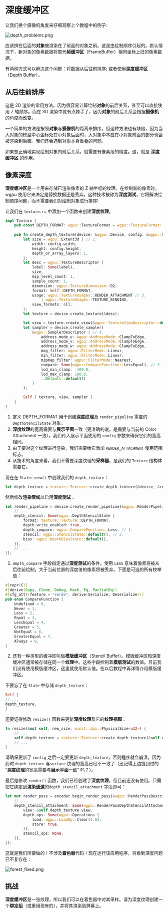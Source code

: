 # 深度缓冲区

让我们换个摄像机角度来仔细观察上个教程中的例子:

![depth_problems.png](./depth_problems.png)

应该排在后面的**对象**被渲染在了前面的对象之前。这是由绘制顺序引起的。默认情况下，新对象的像素数据将取代**帧缓冲区**（FrameBuffer）相同坐标上旧的像素数据。

有两种方式可以解决这个问题：将数据从后往前排序; 或者使用**深度缓冲区**（Depth Buffer）。

## 从后往前排序

这是 2D 渲染的常用方法，因为很容易计算绘制**对象**的前后关系，甚至可以直接使用 Z 轴顺序。而在 3D 渲染中就有点棘手了，因为**对象**的前后关系会根据**摄像机**的角度而改变。

一个简单的方法是按照**对象**与**摄像机**的距离来排序。但这种方法也有缺陷，因为当大对象的模型中心坐标处在小对象后面时，大对象中本应在小对象前面的部分也会被渲染到后面。我们还会遇到对象本身重叠的问题。

如果想正确地实现绘制对象的前后关系，就需要有像素级的精度。这，就是 **深度缓冲区** 的作用。

## 像素深度

**深度缓冲区**是一个用来存储已渲染像素的 Z 轴坐标的纹理。在绘制新的像素时，wgpu 使用它来决定是替换数据还是丢弃。这种技术被称为**深度测试**，它将解决绘制顺序问题，而不需要我们对绘制对象进行排序!

让我们在 `texture.rs` 中添加一个函数来创建**深度纹理**。

```rust
impl Texture {
    pub const DEPTH_FORMAT: wgpu::TextureFormat = wgpu::TextureFormat::Depth32Float; // 1.
    
    pub fn create_depth_texture(device: &wgpu::Device, config: &wgpu::SurfaceConfiguration, label: &str) -> Self {
        let size = wgpu::Extent3d { // 2.
            width: config.width,
            height: config.height,
            depth_or_array_layers: 1,
        };
        let desc = wgpu::TextureDescriptor {
            label: Some(label),
            size,
            mip_level_count: 1,
            sample_count: 1,
            dimension: wgpu::TextureDimension::D2,
            format: Self::DEPTH_FORMAT,
            usage: wgpu::TextureUsages::RENDER_ATTACHMENT // 3.
                | wgpu::TextureUsages::TEXTURE_BINDING,
            view_formats: &[],
        };
        let texture = device.create_texture(&desc);

        let view = texture.create_view(&wgpu::TextureViewDescriptor::default());
        let sampler = device.create_sampler(
            &wgpu::SamplerDescriptor { // 4.
                address_mode_u: wgpu::AddressMode::ClampToEdge,
                address_mode_v: wgpu::AddressMode::ClampToEdge,
                address_mode_w: wgpu::AddressMode::ClampToEdge,
                mag_filter: wgpu::FilterMode::Linear,
                min_filter: wgpu::FilterMode::Linear,
                mipmap_filter: wgpu::FilterMode::Nearest,
                compare: Some(wgpu::CompareFunction::LessEqual), // 5.
                lod_min_clamp: -100.0,
                lod_max_clamp: 100.0,
                ..Default::default()
            }
        );

        Self { texture, view, sampler }
    }
}
```

1. 定义 DEPTH_FORMAT 用于创建**深度纹理**及 `render_pipeline` 需要的 `DepthStencilState` 对象。
2. **深度纹理**的宽高需要与**展示平面**一致（更准确的说，是需要与当前的 Color Attachment 一致）。我们传入展示平面使用的 `config` 参数来确保它们的宽高相同。
3. 由于要对这个纹理进行渲染，我们需要给它添加 `RENDER_ATTACHMENT` 使用范围标志。
4. 从技术的角度来看，我们不需要深度纹理的**采样器**，是我们的 `Texture` 结构体需要它。

现在在 `State::new()` 中创建我们的 `depth_texture`：

```rust
let depth_texture = texture::Texture::create_depth_texture(&device, &config, "depth_texture");
```

然后修改**渲染管线**以启用**深度测试**：

```rust
let render_pipeline = device.create_render_pipeline(&wgpu::RenderPipelineDescriptor {
    // ...
    depth_stencil: Some(wgpu::DepthStencilState {
        format: texture::Texture::DEPTH_FORMAT,
        depth_write_enabled: true,
        depth_compare: wgpu::CompareFunction::Less, // 1.
        stencil: wgpu::StencilState::default(), // 2.
        bias: wgpu::DepthBiasState::default(),
    }),
    // ...
});
```

1. `depth_compare` 字段指定通过**深度测试**的条件。使用 `LESS` 意味着像素将被从后往前绘制，大于当前位置的深度值的像素将被丢弃。下面是可选的所有枚举值：

```rust
#[repr(C)]
#[derive(Copy, Clone, Debug, Hash, Eq, PartialEq)]
#[cfg_attr(feature = "serde", derive(Serialize, Deserialize))]
pub enum CompareFunction {
    Undefined = 0,
    Never = 1,
    Less = 2,
    Equal = 3,
    LessEqual = 4,
    Greater = 5,
    NotEqual = 6,
    GreaterEqual = 7,
    Always = 8,
}
```

2. 还有一种类型的缓冲区叫做**模版缓冲区**（Stencil Buffer）。模版缓冲区和深度缓冲区通常被存储在同一个**纹理**中。这些字段控制着**模版测试**的数值。目前我们没有使用模版缓冲区，这里就使用默认值。在以后教程中再详情介绍模版缓冲区。

不要忘了在 `State` 中存储 `depth_texture`：

```rust
Self {
// ...
depth_texture,
}
```

还要记得修改 `resize()` 函数来更新**深度纹理**及它的**纹理视图**：

```rust
fn resize(&mut self, new_size: winit::dpi::PhysicalSize<u32>) {
    // ...
    self.depth_texture = texture::Texture::create_depth_texture(&self.device, &self.config, "depth_texture");
    // ...
}
```

请确保更新了 `config` 之后一定要更新 `depth_texture`，否则程序就会崩溃，因为此时 `depth_texture` 与`surface` 纹理的宽高已经不一致了（还记得上边提到过的 “**深度纹理**的宽高需要与**展示平面**一致” 吗？）。

最后是修改 `render()` 函数，我们已经创建了**深度纹理**，但目前还没有使用。只需把它绑定到**渲染通道**的`depth_stencil_attachment` 字段即可：

```rust
let mut render_pass = encoder.begin_render_pass(&wgpu::RenderPassDescriptor {
    // ...
    depth_stencil_attachment: Some(wgpu::RenderPassDepthStencilAttachment {
        view: &self.depth_texture.view,
        depth_ops: Some(wgpu::Operations {
            load: wgpu::LoadOp::Clear(1.0),
            store: true,
        }),
        stencil_ops: None,
    }),
});
```

这就是我们所要做的！不涉及**着色器**代码！现在运行该应用程序，将看到深度问题已不复存在：

![forest_fixed.png](./forest_fixed.png)

## 挑战

**深度缓冲区**是一张纹理，所以我们可以在着色器中对其采样。请为深度纹理创建一个**绑定组**（或重用现有的），并将其渲染到屏幕上。

<WasmExample example="tutorial8_depth"></WasmExample>

<AutoGithubLink/>
